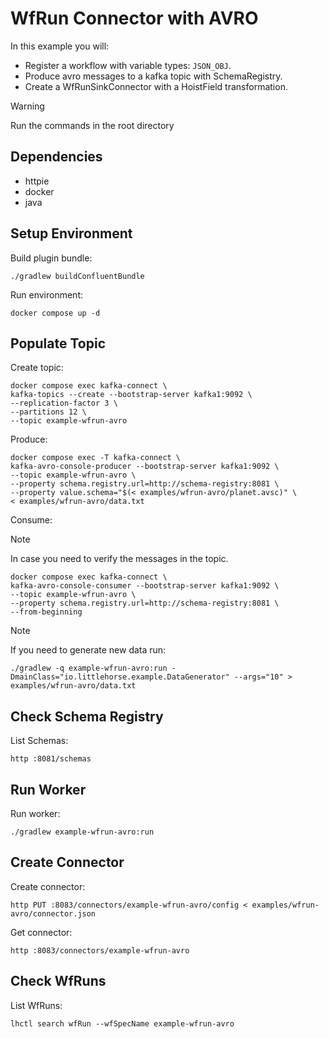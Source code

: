 # WfRun Connector with AVRO

In this example you will:

- Register a workflow with variable types: `JSON_OBJ`.
- Produce avro messages to a kafka topic with SchemaRegistry.
- Create a WfRunSinkConnector with a HoistField transformation.

> [!WARNING]
> Run the commands in the root directory

## Dependencies

- httpie
- docker
- java

## Setup Environment

Build plugin bundle:

```shell
./gradlew buildConfluentBundle
```

Run environment:

```shell
docker compose up -d
```

## Populate Topic

Create topic:

```shell
docker compose exec kafka-connect \
kafka-topics --create --bootstrap-server kafka1:9092 \
--replication-factor 3 \
--partitions 12 \
--topic example-wfrun-avro
```

Produce:

```shell
docker compose exec -T kafka-connect \
kafka-avro-console-producer --bootstrap-server kafka1:9092 \
--topic example-wfrun-avro \
--property schema.registry.url=http://schema-registry:8081 \
--property value.schema="$(< examples/wfrun-avro/planet.avsc)" \
< examples/wfrun-avro/data.txt
```

Consume:

> [!NOTE]
> In case you need to verify the messages in the topic.

```shell
docker compose exec kafka-connect \
kafka-avro-console-consumer --bootstrap-server kafka1:9092 \
--topic example-wfrun-avro \
--property schema.registry.url=http://schema-registry:8081 \
--from-beginning
```

> [!NOTE]
> If you need to generate new data run:

```shell
./gradlew -q example-wfrun-avro:run -DmainClass="io.littlehorse.example.DataGenerator" --args="10" > examples/wfrun-avro/data.txt
```

## Check Schema Registry

List Schemas:

```shell
http :8081/schemas
```

## Run Worker

Run worker:

```shell
./gradlew example-wfrun-avro:run
```

## Create Connector

Create connector:

```shell
http PUT :8083/connectors/example-wfrun-avro/config < examples/wfrun-avro/connector.json
```

Get connector:

```shell
http :8083/connectors/example-wfrun-avro
```

## Check WfRuns

List WfRuns:

```shell
lhctl search wfRun --wfSpecName example-wfrun-avro
```
